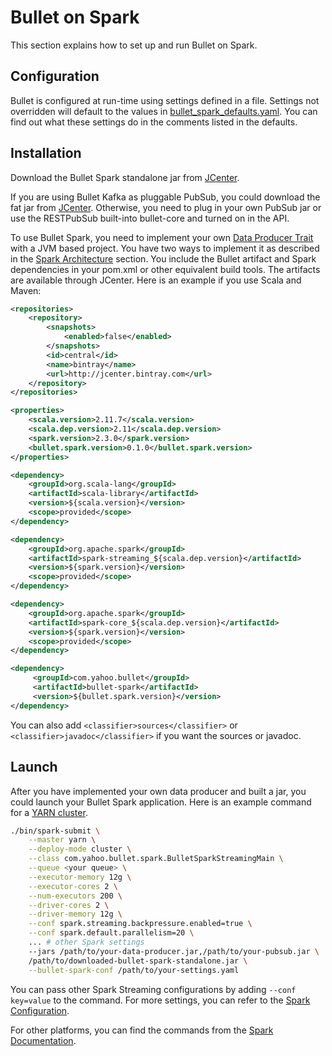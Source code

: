 # Bullet on Spark

This section explains how to set up and run Bullet on Spark.

## Configuration

Bullet is configured at run-time using settings defined in a file. Settings not overridden will default to the values in [bullet_spark_defaults.yaml](https://github.com/bullet-db/bullet-spark/blob/master/src/main/resources/bullet_spark_defaults.yaml). You can find out what these settings do in the comments listed in the defaults.

## Installation

Download the Bullet Spark standalone jar from [JCenter](http://jcenter.bintray.com/com/yahoo/bullet/bullet-spark/).

If you are using Bullet Kafka as pluggable PubSub, you could download the fat jar from [JCenter](http://jcenter.bintray.com/com/yahoo/bullet/bullet-kafka/). Otherwise, you need to plug in your own PubSub jar or use the RESTPubSub built-into bullet-core and turned on in the API.

To use Bullet Spark, you need to implement your own [Data Producer Trait](https://github.com/bullet-db/bullet-spark/blob/master/src/main/scala/com/yahoo/bullet/spark/DataProducer.scala) with a JVM based project. You have two ways to implement it as described in the [Spark Architecture](spark-architecture.md#data-processing) section. You include the Bullet artifact and Spark dependencies in your pom.xml or other equivalent build tools. The artifacts are available through JCenter. Here is an example if you use Scala and Maven:

```xml
<repositories>
    <repository>
        <snapshots>
            <enabled>false</enabled>
        </snapshots>
        <id>central</id>
        <name>bintray</name>
        <url>http://jcenter.bintray.com</url>
    </repository>
</repositories>
```

```xml
<properties>
    <scala.version>2.11.7</scala.version>
    <scala.dep.version>2.11</scala.dep.version>
    <spark.version>2.3.0</spark.version>
    <bullet.spark.version>0.1.0</bullet.spark.version>
</properties>

<dependency>
    <groupId>org.scala-lang</groupId>
    <artifactId>scala-library</artifactId>
    <version>${scala.version}</version>
    <scope>provided</scope>
</dependency>

<dependency>
    <groupId>org.apache.spark</groupId>
    <artifactId>spark-streaming_${scala.dep.version}</artifactId>
    <version>${spark.version}</version>
    <scope>provided</scope>
</dependency>

<dependency>
    <groupId>org.apache.spark</groupId>
    <artifactId>spark-core_${scala.dep.version}</artifactId>
    <version>${spark.version}</version>
    <scope>provided</scope>
</dependency>

<dependency>
     <groupId>com.yahoo.bullet</groupId>
     <artifactId>bullet-spark</artifactId>
     <version>${bullet.spark.version}</version>
</dependency>
```

You can also add ```<classifier>sources</classifier>``` or ```<classifier>javadoc</classifier>``` if you want the sources or javadoc.

## Launch

After you have implemented your own data producer and built a jar, you could launch your Bullet Spark application. Here is an example command for a [YARN cluster](https://hadoop.apache.org/docs/current/hadoop-yarn/hadoop-yarn-site/YARN.html).

```bash
./bin/spark-submit \
    --master yarn \
    --deploy-mode cluster \
    --class com.yahoo.bullet.spark.BulletSparkStreamingMain \
    --queue <your queue> \
    --executor-memory 12g \
    --executor-cores 2 \
    --num-executors 200 \
    --driver-cores 2 \
    --driver-memory 12g \
    --conf spark.streaming.backpressure.enabled=true \
    --conf spark.default.parallelism=20 \
    ... # other Spark settings
    --jars /path/to/your-data-producer.jar,/path/to/your-pubsub.jar \
    /path/to/downloaded-bullet-spark-standalone.jar \
    --bullet-spark-conf /path/to/your-settings.yaml
```

You can pass other Spark Streaming configurations by adding ```--conf key=value``` to the command. For more settings, you can refer to the [Spark Configuration](https://spark.apache.org/docs/latest/configuration.html).

For other platforms, you can find the commands from the [Spark Documentation](https://spark.apache.org/docs/latest/submitting-applications.html).

